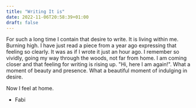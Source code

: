 ```yaml
---
title: "Writing It is"
date: 2022-11-06T20:58:39+01:00
draft: false
---
```


For such a long time I contain that desire to write. It is living within me. Burning high. I have just read a piece from a year ago expressing that feeling so clearly. It was as if I wrote it just an hour ago. I remember so vividly, going my way through the woods, not far from home. I am coming closer and that feeling for writing is rising up. "Hi, here I am again!". What a moment of beauty and presence. What a beautiful moment of indulging in desire. 

Now I feel at home. 

- Fabi